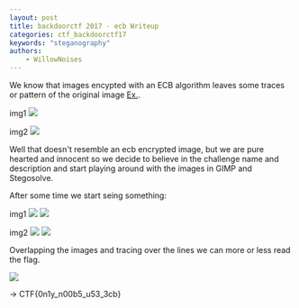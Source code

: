 ```yaml
---
layout: post
title: backdoorctf 2017 - ecb Writeup
categories: ctf_backdoorctf17
keywords: "steganography"
authors:
    - WillowNoises
---
```


We know that images encypted with an ECB algorithm leaves some traces or pattern of the original image [Ex.](https://i.stack.imgur.com/bXAUL.png).

img1
<img src="{{ site-url }}/assets/backdoorctf17/ecb-1.png">

img2
<img src="{{ site-url }}/assets/backdoorctf17/ecb-2.png">

Well that doesn't resemble an ecb encrypted image, but we are pure hearted and innocent so we decide to believe in the challenge name and description and start playing around with the images in GIMP and Stegosolve.

After some time we start seing something:

img1
<img src="{{ site-url }}/assets/backdoorctf17/ecb-3.png">
<img src="{{ site-url }}/assets/backdoorctf17/ecb-4.png">

img2
<img src="{{ site-url }}/assets/backdoorctf17/ecb-5.jpg">
<img src="{{ site-url }}/assets/backdoorctf17/ecb-6.png">

Overlapping the images and tracing over the lines we can more or less read the flag.

<img src="{{ site-url }}/assets/backdoorctf17/ecb-7.png">


-> CTF{0n1y_n00b5_u53_3cb}